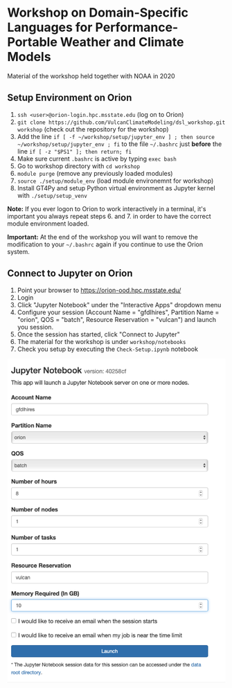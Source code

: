 # Workshop on Domain-Specific Languages for Performance-Portable Weather and Climate Models

Material of the workshop held together with NOAA in 2020

## Setup Environment on Orion

1. ```ssh <user>@orion-login.hpc.msstate.edu``` (log on to Orion)
2. `git clone https://github.com/VulcanClimateModeling/dsl_workshop.git workshop` (check out the repository for the workshop)
3. Add the line `if [ -f ~/workshop/setup/jupyter_env ] ; then source ~/workshop/setup/jupyter_env ; fi` to the file `~/.bashrc` just **before** the line `if [ -z "$PS1" ]; then return; fi`
4. Make sure current `.bashrc` is active by typing `exec bash`
5. Go to workshop directory with `cd workshop`
6. `module purge` (remove any previously loaded modules)
7. `source ./setup/module_env` (load module environemnt for workshop)
8. Install GT4Py and setup Python virtual environment as Jupyter kernel with `./setup/setup_venv`

**Note:** If you ever logon to Orion to work interactively in a terminal, it's important you always repeat steps 6. and 7. in order to have the correct module environment loaded.

**Important:** At the end of the workshop you will want to remove the modification to your `~/.bashrc` again if you continue to use the Orion system.

## Connect to Jupyter on Orion

1. Point your browser to https://orion-ood.hpc.msstate.edu/
2. Login
3. Click "Jupyter Notebook" under the "Interactive Apps" dropdown menu
4. Configure your session (Account Name = "gfdlhires", Partition Name = "orion", QOS = "batch", Resource Reservation = "vulcan") and launch you session.
5. Once the session has started, click "Connect to Jupyter"
6. The material for the workshop is under `workshop/notebooks`
7. Check you setup by executing the `Check-Setup.ipynb` notebook

![Jupyter Notebook Job Setup](setup/jupyter_setup.png)
